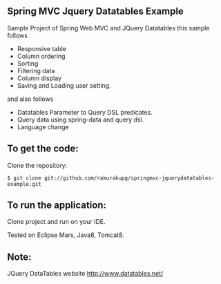 Spring MVC Jquery Datatables Example
-------------------
Sample Project of Spring Web MVC and JQuery Datatables this sample follows

* Responsive table
* Column ordering
* Sorting
* Filtering data
* Column display
* Saving and Loading user setting.

and also follows 

* Datatables Parameter to Query DSL predicates.
* Query data using spring-data and query dsl.
* Language change


To get the code:
-------------------
Clone the repository:

    $ git clone git://github.com/rakurakupg/springmvc-jquerydatatables-example.git


To run the application:
-------------------	

Clone project and run on your IDE.

Tested on Eclipse Mars, Java8, Tomcat8.


Note:
-------------------

JQuery DataTables website
http://www.datatables.net/